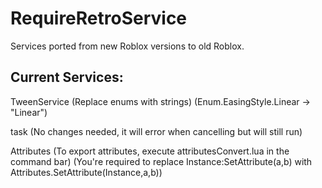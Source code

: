 # RequireRetroService
Services ported from new Roblox versions to old Roblox.

## Current Services:
TweenService (Replace enums with strings) (Enum.EasingStyle.Linear -> "Linear")

task (No changes needed, it will error when cancelling but will still run)

Attributes (To export attributes, execute attributesConvert.lua in the command bar) (You're required to replace Instance:SetAttribute(a,b) with Attributes.SetAttribute(Instance,a,b))
